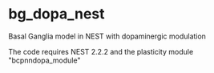 bg_dopa_nest
============

Basal Ganglia model in NEST with dopaminergic modulation

The code requires NEST 2.2.2 and the plasticity module "bcpnndopa_module"
